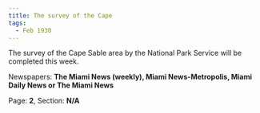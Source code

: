 ```yaml
---  
title: The survey of the Cape  
tags:  
  - Feb 1930  
---  
```

  
The survey of the Cape Sable area by the National Park Service will be completed this week.  
  
Newspapers: **The Miami News (weekly), Miami News-Metropolis, Miami Daily News or The Miami News**  
  
Page: **2**, Section: **N/A** 
